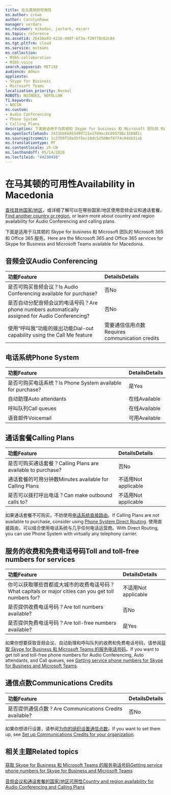 ```yaml
---
title: 在马其顿的可用性
ms.author: crowe
author: CarolynRowe
manager: serdars
ms.reviewer: mikedav, jastark, oscarr
ms.topic: reference
ms.assetid: 26419a93-4216-448f-bf3a-f29778c62c84
ms.tgt.pltfrm: cloud
ms.service: msteams
ms.collection:
- M365-collaboration
- M365-voice
search.appverid: MET150
audience: Admin
appliesto:
- Skype for Business
- Microsoft Teams
localization_priority: Normal
ROBOTS: NOINDEX, NOFOLLOW
f1.keywords:
- NOCSH
ms.custom:
- Audio Conferencing
- Phone System
- Calling Plans
description: 下面是适用于马其顿的 Skype for business 和 Microsoft 团队的 Microsoft 365 和 Office 365 服务。
ms.openlocfilehash: 24336b66855d99721e17d9ec8c805798c328881c
ms.sourcegitcommit: 1c2359f10ad5f5ec10dc52508ef4774c04b631ab
ms.translationtype: MT
ms.contentlocale: zh-CN
ms.lasthandoff: 05/14/2020
ms.locfileid: "44230430"
---
```

# <a name="availability-in-macedonia"></a><span data-ttu-id="ac479-103">在马其顿的可用性</span><span class="sxs-lookup"><span data-stu-id="ac479-103">Availability in Macedonia</span></span>

<span data-ttu-id="ac479-104">[查找其他国家/地区](country-and-region-availability-for-audio-conferencing-and-calling-plans.md)，或详细了解可以在哪些国家/地区使用音频会议和通话套餐。</span><span class="sxs-lookup"><span data-stu-id="ac479-104">[Find another country or region](country-and-region-availability-for-audio-conferencing-and-calling-plans.md), or learn more about country and region availability for Audio Conferencing and calling plans.</span></span>

<span data-ttu-id="ac479-105">下面是适用于马其顿的 Skype for business 和 Microsoft 团队的 Microsoft 365 和 Office 365 服务。</span><span class="sxs-lookup"><span data-stu-id="ac479-105">Here are the Microsoft 365 and Office 365 services for Skype for Business and Microsoft Teams available for Macedonia.</span></span>
  
## <a name="audio-conferencing"></a><span data-ttu-id="ac479-106">音频会议</span><span class="sxs-lookup"><span data-stu-id="ac479-106">Audio Conferencing</span></span>

|<span data-ttu-id="ac479-107">**功能**</span><span class="sxs-lookup"><span data-stu-id="ac479-107">**Feature**</span></span>|<span data-ttu-id="ac479-108">**Details**</span><span class="sxs-lookup"><span data-stu-id="ac479-108">**Details**</span></span>|
|:-----|:-----|
|<span data-ttu-id="ac479-109">是否可购买音频会议？</span><span class="sxs-lookup"><span data-stu-id="ac479-109">Is Audio Conferencing available for purchase?</span></span>  <br/> |<span data-ttu-id="ac479-110">否</span><span class="sxs-lookup"><span data-stu-id="ac479-110">No</span></span>  <br/> |
|<span data-ttu-id="ac479-111">是否自动分配音频会议的电话号码？</span><span class="sxs-lookup"><span data-stu-id="ac479-111">Are phone numbers automatically assigned for Audio Conferencing?</span></span>  <br/> |<span data-ttu-id="ac479-112">否</span><span class="sxs-lookup"><span data-stu-id="ac479-112">No</span></span>  <br/> |
|<span data-ttu-id="ac479-113">使用“呼叫我”功能的拨出功能</span><span class="sxs-lookup"><span data-stu-id="ac479-113">Dial-out capability using the Call Me feature</span></span>  <br/> |<span data-ttu-id="ac479-114">需要通信信用点数</span><span class="sxs-lookup"><span data-stu-id="ac479-114">Requires communication credits</span></span>  <br/> |
   
## <a name="phone-system"></a><span data-ttu-id="ac479-115">电话系统</span><span class="sxs-lookup"><span data-stu-id="ac479-115">Phone System</span></span>

|<span data-ttu-id="ac479-116">**功能**</span><span class="sxs-lookup"><span data-stu-id="ac479-116">**Feature**</span></span>|<span data-ttu-id="ac479-117">**Details**</span><span class="sxs-lookup"><span data-stu-id="ac479-117">**Details**</span></span>|
|:-----|:-----|
|<span data-ttu-id="ac479-118">是否可购买电话系统？</span><span class="sxs-lookup"><span data-stu-id="ac479-118">Is Phone System available for purchase?</span></span>  <br/> |<span data-ttu-id="ac479-119">是</span><span class="sxs-lookup"><span data-stu-id="ac479-119">Yes</span></span>  <br/> |
| <span data-ttu-id="ac479-120">自动助理</span><span class="sxs-lookup"><span data-stu-id="ac479-120">Auto attendants</span></span> <br/> |<span data-ttu-id="ac479-121">在线</span><span class="sxs-lookup"><span data-stu-id="ac479-121">Available</span></span>  <br/> |
|<span data-ttu-id="ac479-122">呼叫队列</span><span class="sxs-lookup"><span data-stu-id="ac479-122">Call queues</span></span>  <br/> |<span data-ttu-id="ac479-123">在线</span><span class="sxs-lookup"><span data-stu-id="ac479-123">Available</span></span>  <br/> |
|<span data-ttu-id="ac479-124">语音邮件</span><span class="sxs-lookup"><span data-stu-id="ac479-124">Voicemail</span></span>  <br/> |<span data-ttu-id="ac479-125">可用</span><span class="sxs-lookup"><span data-stu-id="ac479-125">Available</span></span>  <br/> |
   
## <a name="calling-plans"></a><span data-ttu-id="ac479-126">通话套餐</span><span class="sxs-lookup"><span data-stu-id="ac479-126">Calling Plans</span></span>

|<span data-ttu-id="ac479-127">**功能**</span><span class="sxs-lookup"><span data-stu-id="ac479-127">**Feature**</span></span>|<span data-ttu-id="ac479-128">**Details**</span><span class="sxs-lookup"><span data-stu-id="ac479-128">**Details**</span></span>|
|:-----|:-----|
|<span data-ttu-id="ac479-129">是否可购买通话套餐？</span><span class="sxs-lookup"><span data-stu-id="ac479-129">Calling Plans are available to purchase?</span></span>  <br/> |<span data-ttu-id="ac479-130">否</span><span class="sxs-lookup"><span data-stu-id="ac479-130">No</span></span>  <br/> |
|<span data-ttu-id="ac479-131">通话套餐的可用分钟数</span><span class="sxs-lookup"><span data-stu-id="ac479-131">Minutes available for Calling Plans</span></span>  <br/> |<span data-ttu-id="ac479-132">不适用</span><span class="sxs-lookup"><span data-stu-id="ac479-132">Not applicable</span></span>  <br/> |
|<span data-ttu-id="ac479-133">是否可以拨打呼出电话？</span><span class="sxs-lookup"><span data-stu-id="ac479-133">Can make outbound calls to?</span></span>  <br/> |<span data-ttu-id="ac479-134">不适用</span><span class="sxs-lookup"><span data-stu-id="ac479-134">Not applicable</span></span>  <br/> |

<span data-ttu-id="ac479-135">如果通话套餐不可购买，不妨使用[电话系统直接路由](../direct-routing-landing-page.md)。</span><span class="sxs-lookup"><span data-stu-id="ac479-135">If Calling Plans are not available to purchase, consider using [Phone System Direct Routing](../direct-routing-landing-page.md).</span></span> <span data-ttu-id="ac479-136">使用直接路由，可以结合使用电话系统与几乎任何电话运营商。</span><span class="sxs-lookup"><span data-stu-id="ac479-136">With Direct Routing, you can use Phone System with virtually any telephony carrier.</span></span>
   
## <a name="toll-and-toll-free-numbers-for-services"></a><span data-ttu-id="ac479-137">服务的收费和免费电话号码</span><span class="sxs-lookup"><span data-stu-id="ac479-137">Toll and toll-free numbers for services</span></span>

|<span data-ttu-id="ac479-138">**功能**</span><span class="sxs-lookup"><span data-stu-id="ac479-138">**Feature**</span></span>|<span data-ttu-id="ac479-139">**Details**</span><span class="sxs-lookup"><span data-stu-id="ac479-139">**Details**</span></span>|
|:-----|:-----|
|<span data-ttu-id="ac479-140">你可以获取哪些首都或大城市的收费电话号码？</span><span class="sxs-lookup"><span data-stu-id="ac479-140">What capitals or major cities can you get toll numbers for?</span></span>  <br/> |<span data-ttu-id="ac479-141">不适用</span><span class="sxs-lookup"><span data-stu-id="ac479-141">Not applicable</span></span>  <br/> |
|<span data-ttu-id="ac479-142">是否提供收费电话号码？</span><span class="sxs-lookup"><span data-stu-id="ac479-142">Are toll numbers available?</span></span>  <br/> |<span data-ttu-id="ac479-143">否</span><span class="sxs-lookup"><span data-stu-id="ac479-143">No</span></span>  <br/> |
|<span data-ttu-id="ac479-144">是否提供免费电话号码？</span><span class="sxs-lookup"><span data-stu-id="ac479-144">Are toll-free numbers available?</span></span>  <br/> |<span data-ttu-id="ac479-145">是</span><span class="sxs-lookup"><span data-stu-id="ac479-145">Yes</span></span>  <br/> |
   
 <span data-ttu-id="ac479-146">如果你想要获取音频会议、自动助理和呼叫队列的收费和免费电话号码，请参阅[获取 Skype for Business 和 Microsoft Teams 的服务电话号码](/microsoftteams/getting-service-phone-numbers)。</span><span class="sxs-lookup"><span data-stu-id="ac479-146">If you want to get toll and toll-free phone numbers for Audio Conferencing, Auto attendants, and Call queues, see [Getting service phone numbers for Skype for Business and Microsoft Teams](/microsoftteams/getting-service-phone-numbers).</span></span>
  
## <a name="communications-credits"></a><span data-ttu-id="ac479-147">通信点数</span><span class="sxs-lookup"><span data-stu-id="ac479-147">Communications Credits</span></span>

|<span data-ttu-id="ac479-148">**功能**</span><span class="sxs-lookup"><span data-stu-id="ac479-148">**Feature**</span></span>|<span data-ttu-id="ac479-149">**Details**</span><span class="sxs-lookup"><span data-stu-id="ac479-149">**Details**</span></span>|
|:-----|:-----|
|<span data-ttu-id="ac479-150">是否提供通信点数？</span><span class="sxs-lookup"><span data-stu-id="ac479-150">Are Communications Credits available?</span></span>  <br/> |<span data-ttu-id="ac479-151">否</span><span class="sxs-lookup"><span data-stu-id="ac479-151">No</span></span>  <br/> |
   
<span data-ttu-id="ac479-152">如果你想进行设置，请参阅[为你的组织设置通信点数](../set-up-communications-credits-for-your-organization.md)。</span><span class="sxs-lookup"><span data-stu-id="ac479-152">If you want to set them up, see [Set up Communications Credits for your organization](../set-up-communications-credits-for-your-organization.md).</span></span>
  
## <a name="related-topics"></a><span data-ttu-id="ac479-153">相关主题</span><span class="sxs-lookup"><span data-stu-id="ac479-153">Related topics</span></span>

[<span data-ttu-id="ac479-154">获取 Skype for Business 和 Microsoft Teams 的服务电话号码</span><span class="sxs-lookup"><span data-stu-id="ac479-154">Getting service phone numbers for Skype for Business and Microsoft Teams</span></span>](/microsoftteams/getting-service-phone-numbers)

[<span data-ttu-id="ac479-155">音频会议和通话套餐的国家/地区可用性</span><span class="sxs-lookup"><span data-stu-id="ac479-155">Country and region availability for Audio Conferencing and Calling Plans</span></span>](country-and-region-availability-for-audio-conferencing-and-calling-plans.md)

  
 

